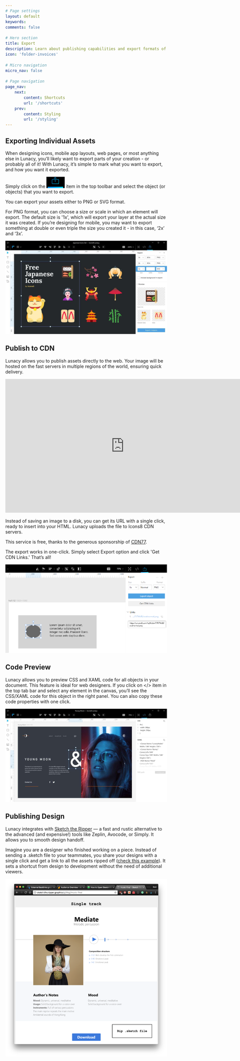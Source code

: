 ```yaml
---
# Page settings
layout: default
keywords:
comments: false

# Hero section
title: Export
description: Learn about publishing capabilities and export formats of Lunacy
icon: 'folder-invoices'

# Micro navigation
micro_nav: false

# Page navigation
page_nav:
    next:
        content: Shortcuts
        url: '/shortcuts'
    prev:
        content: Styling
        url: '/styling'
---
```



## Exporting Individual Assets

When designing icons, mobile app layouts, web pages, or most anything else in Lunacy, you’ll likely want to export parts of your creation - or probably all of it! With Lunacy, it’s simple to mark what you want to export, and how you want it exported.

Simply click on the ![Export assets](public/mAz4bmww76HilrhUizdqvw_img_51.png) item in the top toolbar and select the object (or objects) that you want to export.

You can export your assets either to PNG or SVG format.

For PNG format, you can choose a size or scale in which an element will export. The default size is '1x', which will export your layer at the actual size it was created. If you’re designing for mobile, you may want to export something at double or even triple the size you created it - in this case, ‘2x’ and ‘3x’.

![Export assets in PNG or SVG](public/mAz4bmww76HilrhUizdqvw_img_52.jpg)

## Publish to CDN

Lunacy allows you to publish assets directly to the web. Your image will be hosted on the fast servers in multiple regions of the world, ensuring quick delivery.

<iframe width="739" height="416" src="https://www.youtube.com/embed/u8cdtvOwlzg?rel=0" frameborder="0" allow="autoplay; encrypted-media" allowfullscreen></iframe>

Instead of saving an image to a disk, you can get its URL with a single click, ready to insert into your HTML. Lunacy uploads the file to Icons8 CDN servers.

This service is free, thanks to the generous sponsorship of [CDN77](https://www.cdn77.com/).

The export works in one-click. Simply select Export option and click 'Get CDN Links.' That’s all!

![Get CDN Links](public/mAz4bmww76HilrhUizdqvw_img_53.png)

## Code Preview

Lunacy allows you to preview CSS and XAML code for all objects in your document. This feature is ideal for web designers. If you click on </> item in the top tab bar and select any element in the canvas, you’ll see the CSS/XAML code for this object in the right panel. You can also copy these code properties with one click.

![Preview CSS and XAML code of all objects in a document](public/mAz4bmww76HilrhUizdqvw_img_50.jpg)


## Publishing Design

Lunacy integrates with [Sketch the Ripper](http://sketch.the.ripper.graphics/) — a fast and rustic alternative to the advanced (and expensive!) tools like Zeplin, Avocode, or Simply. It allows you to smooth design handoff.

Imagine you are a designer who finished working on a piece. Instead of sending a .sketch file to your teammates, you share your designs with a single click and get a link to all the assets ripped off ([check this example](http://sketch.the.ripper.graphics/g3tkgj/music-final)). It sets a shortcut from design to development without the need of additional viewers.

![Sketch the Ripper](public/mAz4bmww76HilrhUizdqvw_img_54.png)

[//]: # (removed the unique features section - maybe we should recreate it as a set of links)
[//]: # (# Unique Features)
